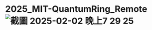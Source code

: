 # 2025_MIT-QuantumRing_Remote![截圖 2025-02-02 晚上7 29 25](https://github.com/user-attachments/assets/26b933ff-33ff-499f-b078-d4462c7f22c9)
